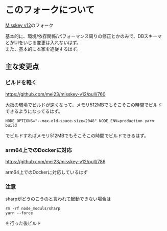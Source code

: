 
# このフォークについて

[Misskey v12](https://github.com/syuilo/misskey)のフォーク

基本的に、環境/依存関係/パフォーマンス周りの修正とかのみで、DBスキーマとかUIをいじる変更は入れないはず。  
また、基本的に本家を追従するはず。

## 主な変更点

### ビルドを軽く

https://github.com/mei23/misskey-v12/pull/760

大抵の環境でビルドが速くなって、メモリ512MBでもそこそこの時間でビルドできるようになってるはず。

```
NODE_OPTIONS="--max-old-space-size=2048" NODE_ENV=production yarn build
```
でビルドすればメモリ512MBでもそこそこの時間でビルドできるはず。

### arm64上でのDockerに対応

https://github.com/mei23/misskey-v12/pull/786

arm64上でのDockerに対応しているはず

### 注意

sharpがどうのこうのと言われて起動できない場合は
```
rm -rf node_moduls/sharp
yarn --force
```
を行った後ビルド
